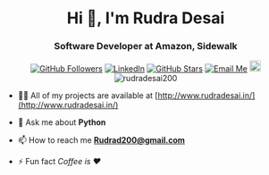 <h1 align="center">Hi 👋, I'm Rudra Desai</h1>
<h3 align="center">Software Developer at Amazon, Sidewalk </h3>

<p align="center">
	<a href="https://github.com/rudradesai200"><img src="https://img.shields.io/github/followers/rudradesai200?label=Follow&style=social" alt="GitHub Followers"></a>
	<a href="https://www.linkedin.com/in/rudradesai200"><img src="https://img.shields.io/badge/LinkedIn--_.svg?style=social&logo=linkedin" alt="LinkedIn"></a>
	<a href="https://github.com/rudradesai200"><img src="https://img.shields.io/github/stars/rudradesai200/CFViewer?style=social" alt="GitHub Stars"></a>
	  <a href="mailto:rudrad200@gmail.com"><img src="https://img.shields.io/badge/Email%20Me--_.svg?style=social&logo=gmail" alt="Email Me"></a>
	  <a href="https://rudrad.in/"><img src="https://img.icons8.com/ios/50/portfolio.png" alt="Portfolio" width="20" height="20"></a>
	<img src="https://komarev.com/ghpvc/?username=rudradesai200" alt="rudradesai200" />
</p>


- 👨‍💻 All of my projects are available at [http://www.rudradesai.in/](http://www.rudradesai.in/)

- 💬 Ask me about **Python**

- 📫 How to reach me **Rudrad200@gmail.com**

- ⚡ Fun fact *Coffee is ❤️*

<!-- <p align="left"><img src="https://konpa.github.io/devicon/devicon.git/icons/bootstrap/bootstrap-plain.svg" alt="bootstrap" width="20" height="20"/> <img src="https://konpa.github.io/devicon/devicon.git/icons/c/c-original.svg" alt="c" width="20" height="20"/> <img src="https://konpa.github.io/devicon/devicon.git/icons/cplusplus/cplusplus-original.svg" alt="cplusplus" width="20" height="20"/> <img src="https://konpa.github.io/devicon/devicon.git/icons/css3/css3-original-wordmark.svg" alt="css3" width="20" height="20"/> <img src="https://konpa.github.io/devicon/devicon.git/icons/django/django-original.svg" alt="django" width="20" height="20"/> <img src="https://konpa.github.io/devicon/devicon.git/icons/html5/html5-original-wordmark.svg" alt="html5" width="20" height="20"/> <img src="https://konpa.github.io/devicon/devicon.git/icons/javascript/javascript-original.svg" alt="javascript" width="20" height="20"/> <img src="https://konpa.github.io/devicon/devicon.git/icons/python/python-original-wordmark.svg" alt="python" width="20" height="20"/></p><p align="center"> <img src="https://github-readme-stats.vercel.app/api?username=rudradesai200&show_icons=true" alt="rudradesai200" /> </p> -->

<!-- <p align="center">
<a href="https://linkedin.com/in/rudradesai" target="blank"><img align="center" src="https://cdn.jsdelivr.net/npm/simple-icons@3.0.1/icons/linkedin.svg" alt="rudradesai" height="20" width="20" /></a>
<a href="https://kaggle.com/rudradesai200" target="blank"><img align="center" src="https://cdn.jsdelivr.net/npm/simple-icons@3.0.1/icons/kaggle.svg" alt="rudradesai200" height="20" width="20" /></a>
</p> -->
